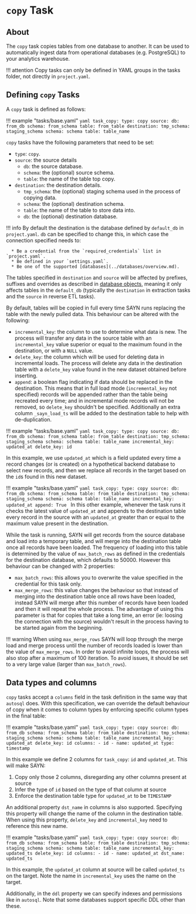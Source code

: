 # `copy` Task

## About

The `copy` task copies tables from one database to another. It can be used to automatically
ingest data from operational databases (e.g. PostgreSQL) to your analytics warehouse.

!!! attention
    Copy tasks can only be defined in YAML groups in the tasks folder, not directly in `project.yaml`.

## Defining `copy` Tasks

A `copy` task is defined as follows:

!!! example "tasks/base.yaml"
    ```yaml
    task_copy:
      type: copy
      source:
        db: from_db
        schema: from_schema
        table: from_table
      destination:
        tmp_schema: staging_schema
        schema: schema
        table: table_name
    ```

`copy` tasks have the following parameters that need to be set:

* `type`: `copy`.
* `source`: the source details
    * `db`: the source database.
    * `schema`: the (optional) source schema.
    * `table`: the name of the table top copy.
* `destination`: the destination details.
    * `tmp_schema`: the (optional) staging schema used in the process of copying data.
    * `schema`: the (optional) destination schema.
    * `table`: the name of the table to store data into.
    * `db`: the (optional) destination database.

!!! info
    By default the destination is the database defined by `default_db` in `project.yaml`. `db` can be specified to change this, in which case the connection specified needs to:

      * Be a credential from the `required_credentials` list in `project.yaml`.
      * Be defined in your `settings.yaml`.
      * Be one of the supported [databases](../databases/overview.md).

The tables specified in `destination` and `source` will be affected by prefixes, suffixes and overrides as
described in [database objects](../database_objects.md), meaning it only affects tables in the `default_db`
(typically the `destination` in extraction tasks and the `source` in reverse ETL tasks).

By default, tables will be copied in full every time SAYN runs replacing the table with the newly
pulled data. This behaviour can be altered with the following:

* `incremental_key`: the column to use to determine what data is new. The process will transfer
  any data in the source table with an `incremental_key` value superior or equal to the maximum
  found in the destination, or with a `NULL` value.
* `delete_key`: the column which will be used for deleting data in incremental loads. The process
  will delete any data in the destination table with a `delete_key` value found in the new dataset
  obtained before inserting.
* `append`: a boolean flag indicating if data should be replaced in the destination. This means that
  in full load mode (`incremental_key` not specified) records will be appended rather than the table
  being recreated every time; and in incremental mode records will not be removed, so `delete_key`
  shouldn't be specified. Additionally an extra column `_sayn_load_ts` will be added to the destination
  table to help with de-duplication.

!!! example "tasks/base.yaml"
    ```yaml
    task_copy:
      type: copy
      source:
        db: from_db
        schema: from_schema
        table: from_table
      destination:
        tmp_schema: staging_schema
        schema: schema
        table: table_name
      incremental_key: updated_at
      delete_key: id
    ```

In this example, we use `updated_at` which is a field updated every time a record changes (or is created)
on a hypothetical backend database to select new records, and then we replace all records in the target
based on the `id`s found in this new dataset.

!!! example "tasks/base.yaml"
    ```yaml
    task_copy:
      type: copy
      source:
        db: from_db
        schema: from_schema
        table: from_table
      destination:
        tmp_schema: staging_schema
        schema: schema
        table: table_name
      incremental_key: updated_at
      append: True
    ```
In this other example, whenever the task runs it checks the latest value of `updated_at` and appends to the
destination table every record in the source with an `updated_at` greater than or equal to the maximum value
present in the destination.

While the task is running, SAYN will get records from the source database and load into a temporary table,
and will merge into the destination table once all records have been loaded. The frequency of loading
into this table is determined by the value of `max_batch_rows` as defined in the credentials for the
destination database, which defaults to 50000. However this behaviour can be changed with 2 properties:

* `max_batch_rows`: this allows you to overwrite the value specified in the credential for this task only.
* `max_merge_rows`: this value changes the behaviour so that instead of merging into the destination
  table once all rows have been loaded, instead SAYN will merge after this number of records have been
  loaded and then it will repeat the whole process. The advantage of using this parameter is that for
  copies that take a long time, an error (ie: loosing the connection with the source) wouldn't result
  in the process having to be started again from the beginning.

!!! warning
    When using `max_merge_rows` SAYN will loop through the merge load and merge process until the number
    of records loaded is lower than the value of `max_merge_rows`. In order to avoid infinite loops, the
    process will also stop after a maximum of 100 iteration. To avoid issues, it should be set to a very
    large value (larger than `max_batch_rows`).

## Data types and columns

`copy` tasks accept a `columns` field in the task definition in the same way that `autosql` does. With this
specification, we can override the default behaviour of copy when it comes to column types by enforcing
specific column types in the final table:

!!! example "tasks/base.yaml"
    ```yaml
    task_copy:
      type: copy
      source:
        db: from_db
        schema: from_schema
        table: from_table
      destination:
        tmp_schema: staging_schema
        schema: schema
        table: table_name
      incremental_key: updated_at
      delete_key: id
      columns:
        - id
        - name: updated_at
          type: timestamp
    ```

In this example we define 2 columns for `task_copy`: `id` and `updated_at`. This will make SAYN:

1. Copy only those 2 columns, disregarding any other columns present at source
2. Infer the type of `id` based on the type of that column at source
3. Enforce the destination table type for `updated_at` to be `TIMESTAMP`

An additional property `dst_name` in columns is also supported. Specifying this property will
change the name of the column in the destination table. When using this property, `delete_key`
and `incremental_key` need to reference this new name.

!!! example "tasks/base.yaml"
    ```yaml
    task_copy:
      type: copy
      source:
        db: from_db
        schema: from_schema
        table: from_table
      destination:
        tmp_schema: staging_schema
        schema: schema
        table: table_name
      incremental_key: updated_ts
      delete_key: id
      columns:
        - id
        - name: updated_at
          dst_name: updated_ts
    ```

In this example, the `updated_at` column at source will be called `updated_ts` on the target.
Note the name in `incremental_key` uses the name on the target.

Additionally, in the `ddl` property we can specify indexes and permissions like in `autosql`.
Note that some databases support specific DDL other than these.
